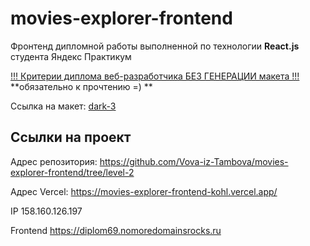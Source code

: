 # movies-explorer-frontend

Фронтенд дипломной работы выполненной по технологии **React.js** студента Яндекс Практикум

[!!! Критерии диплома веб-разработчика БЕЗ ГЕНЕРАЦИИ макета !!!](https://code.s3.yandex.net/web-developer/static/new-program/web-diploma-criteria-2.0/index.html#jsx) **обязательно к прочтению =) **

Ссылка на макет: [dark-3](https://www.figma.com/file/6FMWkB94wE7KTkcCgUXtnC/%D0%94%D0%B8%D0%BF%D0%BB%D0%BE%D0%BC%D0%BD%D1%8B%D0%B9-%D0%BF%D1%80%D0%BE%D0%B5%D0%BA%D1%82?type=design&node-id=1-8436&mode=design&t=DKKmLdRcvaSFdKpH-0)

## Ссылки на проект

Адрес репозитория: https://github.com/Vova-iz-Tambova/movies-explorer-frontend/tree/level-2

Aдрес Vercel: https://movies-explorer-frontend-kohl.vercel.app/

IP 158.160.126.197

Frontend https://diplom69.nomoredomainsrocks.ru